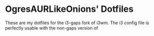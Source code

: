 # OgresAURLikeOnions' Dotfiles
These are my dotfiles for the i3-gaps fork of i3wm. The i3 config file is perfectly usable with the non-gaps version of
